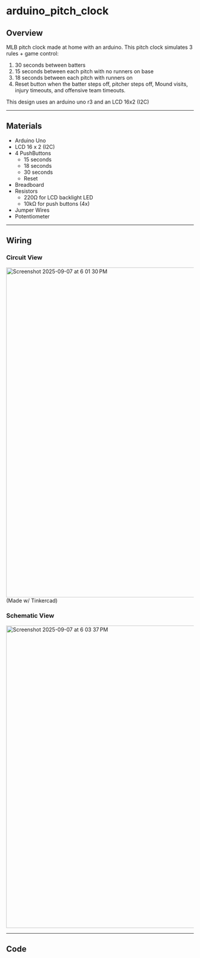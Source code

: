 # arduino_pitch_clock

## Overview
MLB pitch clock made at home with an arduino.
This pitch clock simulates 3 rules + game control:

1) 30 seconds between batters
2) 15 seconds between each pitch with no runners on base
3) 18 seconds between each pitch with runners on
4) Reset button when the batter steps off, pitcher
steps off, Mound visits, injury timeouts, and
offensive team timeouts.

This design uses an arduino uno r3 and an LCD 16x2 (I2C)

-------------------------------------------------------------------------------------------

## Materials

- Arduino Uno
- LCD 16 x 2 (I2C)
- 4 PushButtons
  - 15 seconds
  - 18 seconds
  - 30 seconds
  - Reset
- Breadboard
- Resistors
  -  220Ω for LCD backlight LED
  -  10kΩ for push buttons (4x)
- Jumper Wires
- Potentiometer

-------------------------------------------------------------------------------------------

## Wiring

### Circuit View
<img width="1259" height="887" alt="Screenshot 2025-09-07 at 6 01 30 PM" src="https://github.com/user-attachments/assets/35871490-eec1-4298-a2ce-e903ac33aaf0" />
(Made w/ Tinkercad)

### Schematic View

<img width="1055" height="813" alt="Screenshot 2025-09-07 at 6 03 37 PM" src="https://github.com/user-attachments/assets/e475cc8a-ceee-415f-a34f-be648acbf242" />

-------------------------------------------------------------------------------------------

## Code
